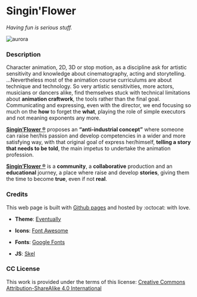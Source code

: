 # **Singin'Flower**

_Having fun is serious stuff._

![aurora](https://cdn.singinflower.com/image/aurora.gif)

### **Description**

Character animation, 2D, 3D or stop motion, as a discipline ask for artistic sensitivity and knowledge about cinematography, acting and storytelling.
...Nevertheless most of the animation course curriculums are about technique and technology.
So very artistic sensitivities, more actors, musicians or dancers alike, find themselves stuck with technical limitations about **animation craftwork**, the tools rather than the final goal.
Communicating and expressing, even with the director, we end focusing so much on the  **how** to forget the **what**, playing the role of simple executors and not meaning exponents any more.

[**Singin’Flower ®**](https://singinflower.com/) proposes an **“anti-industrial concept”** where someone can raise her/his passion and develop competencies in a wider and more satisfying way, with that original goal of express her/himself, **telling a story that needs to be told**, the main impetus to undertake the animation profession.

[**Singin’Flower ®**](https://singinflower.com/) is a **community**, a **collaborative** production and an **educational** journey, a place where raise and develop **stories**, giving them the time to become **true**, even if not **real**.

### **Credits**

This web page is built with [Github pages](https://pages.github.com/) and hosted by :octocat: with love.

+ **Theme**:
[Eventually](https://html5up.net/eventually)

+ **Icons**:
[Font Awesome](https://fortawesome.github.com/Font-Awesome)

+ **Fonts**:
[Google Fonts](https://fonts.google.com/)

+ **JS**:
[Skel](https://skel.io)

### **CC License**

This work is provided under the terms of this license: [Creative Commons Attribution-ShareAlike 4.0 International](https://creativecommons.org/licenses/by-sa/4.0/)
